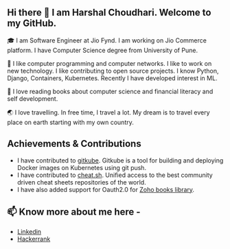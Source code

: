 ## Hi there 👋 I am Harshal Choudhari. Welcome to my GitHub.
:mortar_board: I am Software Engineer at Jio Fynd. I am working on Jio Commerce platform. I have Computer Science degree from University of Pune.

🔭 I like computer programming and computer networks. I like to work on new technology. I like contributing to open source projects. I know Python, Django, Containers, Kubernetes. Recently I have developed interest in ML.

:book: I love reading books about computer science and financial literacy and self development.

:earth_asia:	I love travelling. In free time, I travel a lot. My dream is to travel every place on earth starting with my own country.

## Achievements & Contributions
* I have contributed to [gitkube](https://github.com/hasura/gitkube). Gitkube is a tool for building and deploying Docker images on Kubernetes using git push.
* I have contributed to [cheat.sh](https://github.com/chubin/cheat.sheets). Unified access to the best community driven cheat sheets repositories of the world.
* I have also added support for Oauth2.0 for [Zoho books library](https://github.com/harshal-choudhari/books-python-wrappers).

## 📫 Know more about me here -
* [Linkedin](https://www.linkedin.com/in/harshal-choudhari-026870111)
* [Hackerrank](https://www.hackerrank.com/i_am_hades)
<!--
**harshal-choudhari/harshal-choudhari** is a ✨ _special_ ✨ repository because its `README.md` (this file) appears on your GitHub profile.

Here are some ideas to get you started:

- 🔭 I’m currently working on ...
- 🌱 I’m currently learning ...
- 👯 I’m looking to collaborate on ...
- 🤔 I’m looking for help with ...
- 💬 Ask me about ...
- 📫 How to reach me: ...
- 😄 Pronouns: ...
- ⚡ Fun fact: ...
-->

